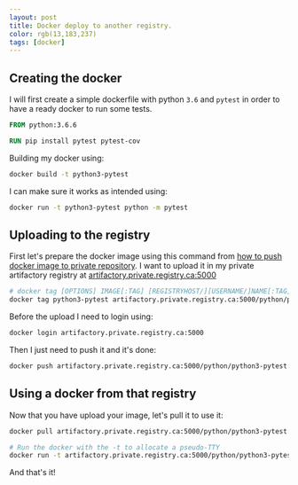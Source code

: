 ```yaml
---
layout: post
title: Docker deploy to another registry.
color: rgb(13,183,237)
tags: [docker]
---
```


## Creating the docker

I will first create a simple dockerfile with python `3.6` and `pytest` in order to have a ready docker to run some tests.

```dockerfile
FROM python:3.6.6

RUN pip install pytest pytest-cov
```

Building my docker using:

```bash
docker build -t python3-pytest
```

I can make sure it works as intended using:

```bash
docker run -t python3-pytest python -m pytest
```

## Uploading to the registry

First let's prepare the docker image using this command from [how to push docker image to private repository](https://stackoverflow.com/questions/28349392/how-to-push-a-docker-image-to-a-private-repository).
I want to upload it in my private artifactory registry at [artifactory.private.registry.ca:5000](artifactory.private.registry.ca:5000)

```bash
# docker tag [OPTIONS] IMAGE[:TAG] [REGISTRYHOST/][USERNAME/]NAME[:TAG]
docker tag python3-pytest artifactory.private.registry.ca:5000/python/python3-pytest:1
```

Before the upload I need to login using:

```bash
docker login artifactory.private.registry.ca:5000
```
Then I just need to push it and it's done:

```bash
docker push artifactory.private.registry.ca:5000/python/python3-pytest:1
```

## Using a docker from that registry

Now that you have upload your image, let's pull it to use it:

```bash
docker pull artifactory.private.registry.ca:5000/python/python3-pytest:1

# Run the docker with the -t to allocate a pseudo-TTY
docker run -t artifactory.private.registry.ca:5000/python/python3-pytest:1
```

And that's it!